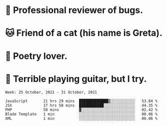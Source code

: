 # 🐛 Professional reviewer of bugs.
# 🐱 Friend of a cat (his name is Greta).
# 📜 Poetry lover.
# 🎸 Terrible playing guitar, but I try.

<!--START_SECTION:waka-->
```text
Week: 25 October, 2021 - 31 October, 2021

JavaScript       21 hrs 29 mins  █████████████▒░░░░░░░░░░░   53.04 % 
JSX              17 hrs 58 mins  ███████████░░░░░░░░░░░░░░   44.35 % 
PHP              58 mins         ▓░░░░░░░░░░░░░░░░░░░░░░░░   02.42 % 
Blade Template   1 min           ░░░░░░░░░░░░░░░░░░░░░░░░░   00.06 % 
XML              1 min           ░░░░░░░░░░░░░░░░░░░░░░░░░   00.06 % 
```
<!--END_SECTION:waka-->
